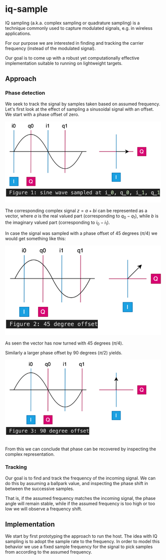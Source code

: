 # iq-sample

IQ sampling (a.k.a. complex sampling or quadrature sampling) is a technique commonly used to capture modulated signals, e.g. in wireless applications.

For our purpose we are interested in finding and tracking the carrier frequency (instead of the modulated signal).

Our goal is to come up with a robust yet computationally effective implementation suitable to running on lightweight targets.

## Approach

### Phase detection

We seek to track the signal by samples taken based on assumed frequency. Let's first look at the effect of sampling a sinusoidal signal with an offset. We start with a phase offset of zero.

![1](./figures/iq_0.drawio.svg)

The corresponding complex signal $z=a+bi$ can be represented as a vector, where $a$ is the real valued part (corresponding to $q_0-q_1$), while $b$ is the imaginary valued part (corresponding to $i_0-i_1$).

In case the signal was sampled with a phase offset of 45 degrees ($\pi/4$) we would get something like this:

![2](./figures/iq_1.drawio.svg)

As seen the vector has now turned with 45 degrees ($\pi/4$).

Similarly a larger phase offset by 90 degrees ($\pi/2$) yields.

![3](./figures/iq_2.drawio.svg)

From this we can conclude that phase can be recovered by inspecting the complex representation.

### Tracking

Our goal is to find and track the frequency of the incoming signal. We can do this by assuming a ballpark value, and inspecting the phase shift in between the successive samples.

That is, if the assumed frequency matches the incoming signal, the phase angle will remain stable, while if the assumed frequency is too high or too low we will observe a frequency shift.

## Implementation

We start by first prototyping the approach to run the host. The idea with IQ sampling is to adopt the sample rate to the frequency. In order to model this behavior we use a fixed sample frequency for the signal to pick samples from according to the assumed frequency.